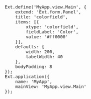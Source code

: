 <pre class="runnable run">
Ext.define('MyApp.view.Main', {
    extend: 'Ext.form.Panel',
    title: 'colorfield',
    items: [{
        xtype: 'colorfield',
        fieldLabel: 'Color',
        value: '#ff0000'
    }],
    defaults: {
        width: 200,
        labelWidth: 40
    },
    bodyPadding: 8
});
Ext.application({
    name: 'MyApp',
    mainView: 'MyApp.view.Main'
});
</pre>